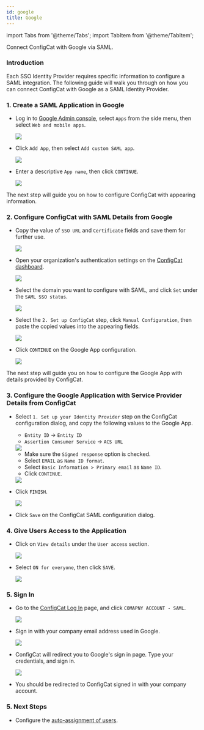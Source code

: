 ```yaml
---
id: google
title: Google
---
```


import Tabs from '@theme/Tabs';
import TabItem from '@theme/TabItem';

Connect ConfigCat with Google via SAML.

### Introduction
Each SSO Identity Provider requires specific information to configure a SAML integration. The following guide will walk you through on how you can connect ConfigCat with Google as a SAML Identity Provider.

### 1. Create a SAML Application in Google

- Log in to <a href="https://admin.google.com/" target="_blank">Google Admin console</a>, select `Apps` from the side menu, then select `Web and mobile apps`.

  <img class="saml-tutorial-img" src="/static/assets/saml/google/applications.png" />

- Click `Add App`, then select `Add custom SAML app`.

  <img class="saml-tutorial-img" src="/static/assets/saml/google/add_saml_app.png" />

- Enter a descriptive `App name`, then click `CONTINUE`.

  <img class="saml-tutorial-img" src="/static/assets/saml/google/app_name.png" />

The next step will guide you on how to configure ConfigCat with appearing information.

### 2. Configure ConfigCat with SAML Details from Google

- Copy the value of `SSO URL` and `Certificate` fields and save them for further use.

  <img class="saml-tutorial-img" src="/static/assets/saml/google/meta_url_cert.png" />

- Open your organization's authentication settings on the <a href="https://app.configcat.com/organization/authentication" target="_blank">ConfigCat dashboard</a>.

  <img class="saml-tutorial-img" src="/static/assets/saml/dashboard/authentication.png" />

- Select the domain you want to configure with SAML, and click `Set` under the `SAML SSO status`.

  <img class="saml-tutorial-img" src="/static/assets/saml/dashboard/domains.png" />

- Select the `2. Set up ConfigCat` step, click `Manual Configuration`, then paste the copied values into the appearing fields.

  <img class="saml-tutorial-img" src="/static/assets/saml/google/cc_manual.png" />

- Click `CONTINUE` on the Google App configuration.

  <img class="saml-tutorial-img" src="/static/assets/saml/google/meta_continue.png" />

The next step will guide you on how to configure the Google App with details provided by ConfigCat.

### 3. Configure the Google Application with Service Provider Details from ConfigCat
- Select `1. Set up your Identity Provider` step on the ConfigCat configuration dialog, and copy the following values to the Google App.
    - `Entity ID` -> `Entity ID`
    - `Assertion Consumer Service` -> `ACS URL`

    <img class="saml-tutorial-img" src="/static/assets/saml/google/cc_saml_config.png" />

    - Make sure the `Signed response` option is checked.
    - Select `EMAIL` as `Name ID format`.
    - Select `Basic Information > Primary email` as `Name ID`.
    - Click `CONTINUE`.

    <img class="saml-tutorial-img" src="/static/assets/saml/google/sp_data.png" />

- Click `FINISH`.

  <img class="saml-tutorial-img" src="/static/assets/saml/google/attribute_mapping.png" />

- Click `Save` on the ConfigCat SAML configuration dialog.


### 4. Give Users Access to the Application
- Click on `View details` under the `User access` section.
  
  <img class="saml-tutorial-img" src="/static/assets/saml/google/user_access.png" />

- Select `ON for everyone`, then click `SAVE`.
  
  <img class="saml-tutorial-img" src="/static/assets/saml/google/on_for_everyone.png" />

### 5. Sign In
- Go to the <a href="https://app.configcat.com/login" target="_blank">ConfigCat Log In</a> page, and click `COMAPNY ACCOUNT - SAML`.
  
  <img class="saml-tutorial-img" src="/static/assets/saml/dashboard/saml_login.png" />

- Sign in with your company email address used in Google.

  <img class="saml-tutorial-img" src="/static/assets/saml/dashboard/company_email.png" />

- ConfigCat will redirect you to Google's sign in page. Type your credentials, and sign in.

  <img class="saml-tutorial-img" src="/static/assets/saml/google/login.png" />

- You should be redirected to ConfigCat signed in with your company account.

### 5. Next Steps

- Configure the [auto-assignment of users](../../auto-assign-users).
